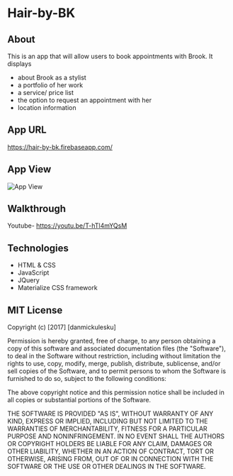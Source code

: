 # Hair-by-BK

## About
This is an app that will allow users to book appointments with Brook. It displays
* about Brook as a stylist
* a portfolio of her work
* a service/ price list
* the option to request an appointment with her
* location information

## App URL
https://hair-by-bk.firebaseapp.com/
 
## App View
![App View](https://user-images.githubusercontent.com/20818309/32576503-621323e8-c494-11e7-8cb0-215cb44c066f.png)

## Walkthrough
Youtube- https://youtu.be/T-hTl4mYQsM

## Technologies
* HTML & CSS
* JavaScript
* JQuery
* Materialize CSS framework

## MIT License
Copyright (c) [2017] [danmickulesku]

Permission is hereby granted, free of charge, to any person obtaining a copy
of this software and associated documentation files (the "Software"), to deal
in the Software without restriction, including without limitation the rights
to use, copy, modify, merge, publish, distribute, sublicense, and/or sell
copies of the Software, and to permit persons to whom the Software is
furnished to do so, subject to the following conditions:

The above copyright notice and this permission notice shall be included in all
copies or substantial portions of the Software.

THE SOFTWARE IS PROVIDED "AS IS", WITHOUT WARRANTY OF ANY KIND, EXPRESS OR
IMPLIED, INCLUDING BUT NOT LIMITED TO THE WARRANTIES OF MERCHANTABILITY,
FITNESS FOR A PARTICULAR PURPOSE AND NONINFRINGEMENT. IN NO EVENT SHALL THE
AUTHORS OR COPYRIGHT HOLDERS BE LIABLE FOR ANY CLAIM, DAMAGES OR OTHER
LIABILITY, WHETHER IN AN ACTION OF CONTRACT, TORT OR OTHERWISE, ARISING FROM,
OUT OF OR IN CONNECTION WITH THE SOFTWARE OR THE USE OR OTHER DEALINGS IN THE
SOFTWARE.
